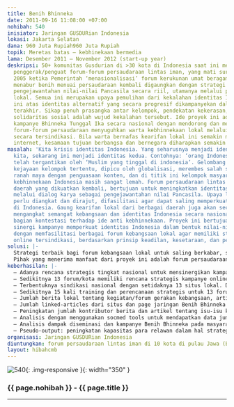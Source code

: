 ```yaml
---
title: Benih Bhinneka
date: 2011-09-16 11:08:00 +07:00
nohibah: 540
inisiator: Jaringan GUSDURian Indonesia
lokasi: Jakarta Selatan
dana: 960 Juta Rupiah960 Juta Rupiah
topik: Meretas batas – kebhinekaan bermedia
lama: Desember 2011 – November 2012 (start-up year)
deskripsi: 50+ komunitas Gusdurian di >30 kota di Indonesia saat ini menjadi motor
  penggerak/penguat forum-forum persaudaraan lintas iman, yang mati suri sejak tahun
  2005 ketika Pemerintah ‘menasionalisasi’ forum kerukunan umat beragama (FKUB). Semangat
  menabur benih menuai persaudaraan kembali digaungkan dengan strategi dialog karya
  pengejawantahan nilai-nilai Pancasila secara riil, utamanya melalui program-program
  lokal. Semua ini merupakan upaya pemulihan dari kekalahan identitas Indonesia saat
  ini atas identitas alternatif yang secara progresif dikampanyekan dalam dua dasawarsa
  terakhir. Sikap penuh prasangka antar kelompok, pendekatan kekerasan, dan rentannya
  solidaritas sosial adalah wujud kekalahan tersebut. Ide proyek ini adalah memperkuat
  kampanye Bhinneka Tunggal Ika secara nasional dengan mendorong dan memperkuat upaya
  forum-forum persaudaraan menyuguhkan warta kebhinnekaan lokal melalui medium internet
  secara tersindikasi. Bila warta bernafas kearifan lokal ini semakin membanjir melalui
  internet, kesamaan tujuan berbangsa dan bernegara diharapkan semakin menguat.
masalah: 'Kita krisis identitas Indonesia. Yang seharusnya menjadi identitas utama
  kita, sekarang ini menjadi identitas kedua. Contohnya: ‘orang Indonesia Muslim’
  telah tergantikan oleh ‘Muslim yang tinggal di indonesia’. Gelombang ide yang memperjuangkan
  kejayaan kelompok tertentu, dipicu oleh globalisasi, merembes salah satunya melalui
  ranah maya dengan penguasaan konten, dan di titik ini kelompok masyarakat pejuang
  kebhinnekaan Indonesia masih sangat lemah. Forum persaudaraan lintas iman di berbagai
  daerah yang dikuatkan kembali, bertujuan untuk meningkatkan identitas Indonesia,
  melalui dialog karya sebagai pengejawantahan nilai Pancasila. Upaya lokal tersebut
  perlu diangkat dan dirajut, difasilitasi agar dapat saling memperkuat antar daerah
  di Indonesia. Gaung kearifan lokal dari berbagai daerah juga akan secara sinergis
  mengangkat semangat kebangsaan dan identitas Indonesia secara nasional; sebagai
  bagian kontestasi terhadap ide anti kebhinnekaan. Proyek ini bertujuan untuk melakukan
  sinergi kampanye memperkuat identitas Indonesia dalam bentuk nilai-nilai Pancasila,
  dengan memfasilitasi berbagai forum kebangsaan lokal agar memiliki strategi kampanye
  online tersindikasi, berdasarkan prinsip keadilan, kesetaraan, dan persaudaraan.'
solusi: |-
  Strategi terbaik bagi forum kebangsaan lokal untuk saling berkabar, saling menguatkan, saling belajar, dan bersinergi kampanye kebhinnekaan adalah melalui kampanye online. Saat ini komunitas/forum lokal dalam jaringan ini sudah banyak melakukannya secara sederhana di jejaring socialmedia (Facebook, Twitter). Misalnya Konsorsium Penghijauan Areal Lereng Merapi, Paguyuban Persaudaraan Nusantara, Forum Bhinneka, Komunitas Gitu Saja Kok Repot, Gerdu Suroboyo, dll. Dibutuhkan strategi program yang tersindikasi dengan lebih sistematis agar tercapai multiplier effect yang bersifat nasional. Semakin banyak kabar kearifan lokal berlandaskan nilai Pancasila yang terungkap, semakin besar gaung dan efeknya untuk membentuk kultur Indonesia modern yang kuat berbasis tradisi. Untuk merealisasikan idealisme tersebut, dibutuhkan prasarana dan kesiapan softskill dan pengelolaan yang memadai. Program Benih Bhinneka berfokus memfasilitasi proses ini, melalui perencanaan strategis kampanye, penyiapan hardware dan pengelolaan kampanye, termasuk training, pengembangan situs, pengembangan konten kreatif dan konten lokal.
  Pihak yang menerima manfaat dari proyek ini adalah forum persaudaraan lintas iman di 10 kota di pulau Jawa (Bandung, Garut-Tasikmalaya, Cirebon, Jogjakarta, Kendal, Wonosobo, Kediri, Surabaya, Jember, Jakarta), dan 3 kota di luar pulau Jawa (Lombok, Makassar, Bali). Contoh identitas lokal: BenihBhinneka-Jogjakarta. Indirect beneficiaries: masyarakat umum dari 13 kota, dan masyarakat Indonesia.
keberhasilan: |-
  – Adanya rencana strategis tingkat nasional untuk mensinergikan kampanye nilai-nilai Pancasila secara online dari forum lokal, dan untuk mengelola kampanye nasional.
  – Sedikitnya 13 forum/kota memiliki rencana strategis kampanye online dengan tema kebangsaan & kebhinnekaan.
  – Terbentuknya sindikasi nasional dengan setidaknya 13 situs lokal. Di akhir tahun 2012, ditargetkan bertambah 5 kota.
  – Sedikitnya 15 kali training dan perencanaan strategis untuk 13 forum/kota
  – Jumlah berita lokal tentang kegiatan/forum gerakan kebangsaan, artikel tentang kearifan lokal dan nilai-nilai yang selaras dengan Pancasila.
  – Jumlah linked-articles dari situs dan page jaringan Benih Bhinneka
  – Peningkatan jumlah kontributor berita dan artikel tentang isu-isu kebangsaan di akhir periode proyek.
  – Analisis dengan menggunakan socmed tools untuk mendapatkan data jumlah & kualitas informasi/pesan, efek viral.
  – Analisis dampak diseminasi dan kampanye Benih Bhinneka pada masyarakat awam: awareness, acceptance, dan korelasi terhadap peningkatan nilai kebangsaan.
  – Pseudo-output: peningkatan kapasitas para relawan dalam hal strategi kampanye, kampanye on-line, manajemen kampanye, dan produksi gagasan/konten kebhinnekaan.
organisasi: Jaringan GUSDURian Indonesia
diuntungkan: forum persaudaraan lintas iman di 10 kota di pulau Jawa (Bandung, Garut-Tasikmalaya, Cirebon, Jogjakarta, Kendal, Wonosobo, Kediri, Surabaya, Jember, Jakarta), dan 3 kota di luar pulau Jawa (Lombok, Makassar, Bali). Contoh identitas lokal - BenihBhinneka-Jogjakarta. Indirect beneficiaries - masyarakat umum dari 13 kota, dan masyarakat Indonesia. 
layout: hibahcmb
---
```


![540](/static/img/hibahcmb/540.png){: .img-responsive }{: width="350" }

### {{ page.nohibah }} - {{ page.title }}

---
